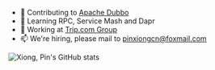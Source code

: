 <!--
**pinxiong/pinxiong** is a ✨ _special_ ✨ repository because its `README.md` (this file) appears on your GitHub profile.

Here are some ideas to get you started:

- 🔭 I’m currently working on ...
- 🌱 I’m currently learning ...
- 👯 I’m looking to collaborate on ...
- 🤔 I’m looking for help with ...
- 💬 Ask me about ...
- 📫 How to reach me: ...
- 😄 Pronouns: ...
- ⚡ Fun fact: ...
-->
+ 👯 Contributing to [Apache Dubbo](https://github.com/apache/dubbo)
+ 🔭 Learning RPC, Service Mash and Dapr
+ 🏬 Working at [Trip.com Group](https://www.trip.com/)
+ 📫 We're hiring, please mail to pinxiongcn@foxmail.com

![Xiong, Pin's GitHub stats](https://github-readme-stats.vercel.app/api?username=pinxiong&show_icons=true&theme=chartreuse-dark)
<!--
[![Xiong, Pin's GitHub stats](https://github-readme-stats.vercel.app/api?username=pinxiong&show_icons=true&theme=chartreuse-dark&hide=stars)](https://github.com/anuraghazra/github-readme-stats)
-->
